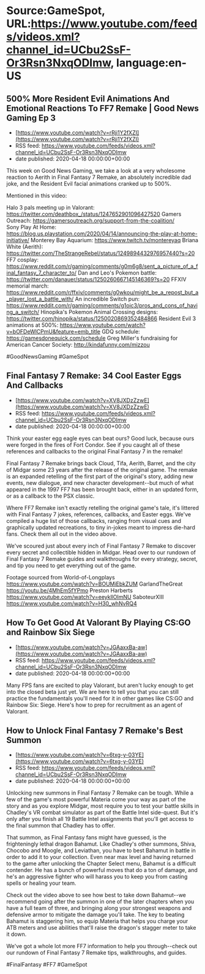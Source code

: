 # Source:GameSpot, URL:https://www.youtube.com/feeds/videos.xml?channel_id=UCbu2SsF-Or3Rsn3NxqODImw, language:en-US

## 500% More Resident Evil Animations And Emotional Reactions To FF7 Remake | Good News Gaming Ep 3
 - [https://www.youtube.com/watch?v=rRji1Y2fXZI](https://www.youtube.com/watch?v=rRji1Y2fXZI)
 - RSS feed: https://www.youtube.com/feeds/videos.xml?channel_id=UCbu2SsF-Or3Rsn3NxqODImw
 - date published: 2020-04-18 00:00:00+00:00

This week on Good News Gaming, we take a look at a very wholesome reaction to Aerith in Final Fantasy 7 Remake, an absolutely incredible dad joke, and the Resident Evil facial animations cranked up to 500%.

Mentioned in this video:

Halo 3 pals meeting up in Valorant: https://twitter.com/deathbox_/status/1247652901096427520
Gamers Outreach: https://gamersoutreach.org/support-from-the-coalition/  
Sony Play At Home: https://blog.us.playstation.com/2020/04/14/announcing-the-play-at-home-initiative/ 
Monterey Bay Aquarium: https://www.twitch.tv/montereyaq
Briana White (Aerith): https://twitter.com/TheStrangeRebel/status/1249894432976957440?s=20 
FF7 cosplay: https://www.reddit.com/r/gaming/comments/g0m6g8/sent_a_picture_of_a_final_fantasy_7_character_to/
Dan and Leo's Pokemon battle: https://twitter.com/danauer/status/1250260667145146369?s=20 
FFXIV memorial march: https://www.reddit.com/r/ffxiv/comments/g0wkou/might_be_a_repost_but_a_player_lost_a_battle_with/
An incredible Switch pun: https://www.reddit.com/r/gaming/comments/g1oic3/pros_and_cons_of_having_a_switch/ 
Hinopika's Pokemon Animal Crossing designs: https://twitter.com/hinopika/status/1250020869352484866
Resident Evil 3 animations at 500%: https://www.youtube.com/watch?v=bOFDeWlCPmU&feature=emb_title 
GDQ schedule: https://gamesdonequick.com/schedule 
Greg Miller's fundraising for American Cancer Society: http://kindafunny.com/mizzou

#GoodNewsGaming #GameSpot

## Final Fantasy 7 Remake: 34 Cool Easter Eggs And Callbacks
 - [https://www.youtube.com/watch?v=XV8JXDzZzwE](https://www.youtube.com/watch?v=XV8JXDzZzwE)
 - RSS feed: https://www.youtube.com/feeds/videos.xml?channel_id=UCbu2SsF-Or3Rsn3NxqODImw
 - date published: 2020-04-18 00:00:00+00:00

Think your easter egg eagle eyes can beat ours? Good luck, because ours were forged in the fires of Fort Condor. See if you caught all of these references and callbacks to the original Final Fantasy 7 in the remake!

Final Fantasy 7 Remake brings back Cloud, Tifa, Aerith, Barret, and the city of Midgar some 23 years after the release of the original game. The remake is an expanded retelling of the first part of the original's story, adding new events, new dialogue, and new character development--but much of what appeared in the 1997 FF7 has been brought back, either in an updated form, or as a callback to the PSX classic.

Where FF7 Remake isn't exactly retelling the original game's tale, it's littered with Final Fantasy 7 jokes, references, callbacks, and Easter eggs. We've compiled a huge list of those callbacks, ranging from visual cues and graphically updated recreations, to tiny in-jokes meant to impress die-hard fans. Check them all out in the video above.

We've scoured just about every inch of Final Fantasy 7 Remake to discover every secret and collectible hidden in Midgar. Head over to our rundown of Final Fantasy 7 Remake guides and walkthroughs for every strategy, secret, and tip you need to get everything out of the game.


Footage sourced from
World-of-Longplays https://www.youtube.com/watch?v=BOUMiEbkZUM
GarlandTheGreat https://youtu.be/4MhEm5fYPmo
Preston Harberts https://www.youtube.com/watch?v=eeykllOImNU
SaboteurXIII https://www.youtube.com/watch?v=H30_whNvRQ4

## How To Get Good At Valorant By Playing CS:GO and Rainbow Six Siege
 - [https://www.youtube.com/watch?v=JGAaxxBa-aw](https://www.youtube.com/watch?v=JGAaxxBa-aw)
 - RSS feed: https://www.youtube.com/feeds/videos.xml?channel_id=UCbu2SsF-Or3Rsn3NxqODImw
 - date published: 2020-04-18 00:00:00+00:00

Many FPS fans are excited to play Valorant, but aren't lucky enough to get into the closed beta just yet. We are here to tell you that you can still practice the fundamentals you'll need for it in other games like CS:GO and Rainbow Six: Siege. Here's how to prep for recruitment as an agent of Valorant.

## How to Unlock Final Fantasy 7 Remake's Best Summon
 - [https://www.youtube.com/watch?v=6txg-y-03YE](https://www.youtube.com/watch?v=6txg-y-03YE)
 - RSS feed: https://www.youtube.com/feeds/videos.xml?channel_id=UCbu2SsF-Or3Rsn3NxqODImw
 - date published: 2020-04-18 00:00:00+00:00

Unlocking new summons in Final Fantasy 7 Remake can be tough. While a few of the game's most powerful Materia come your way as part of the story and as you explore Midgar, most require you to test your battle skills in Chadley's VR combat simulator as part of the Battle Intel side-quest. But it's only after you finish all 19 Battle Intel assignments that you'll get access to the final summon that Chadley has to offer.

That summon, as Final Fantasy fans might have guessed, is the frighteningly lethal dragon Bahamut. Like Chadley's other summons, Shiva, Chocobo and Moogle, and Leviathan, you have to best Bahamut in battle in order to add it to your collection. Even near max level and having returned to the game after unlocking the Chapter Select menu, Bahamut is a difficult contender. He has a bunch of powerful moves that do a ton of damage, and he's an aggressive fighter who will harass you to keep you from casting spells or healing your team.

Check out the video above to see how best to take down Bahamut--we recommend going after the summon in one of the later chapters when you have a full team of three, and bringing along your strongest weapons and defensive armor to mitigate the damage you'll take. The key to beating Bahamut is staggering him, so equip Materia that helps you charge your ATB meters and use abilities that'll raise the dragon's stagger meter to take it down.

We've got a whole lot more FF7 information to help you through--check out our rundown of Final Fantasy 7 Remake tips, walkthroughs, and guides.

#FinalFantasy #FF7 #GameSpot

